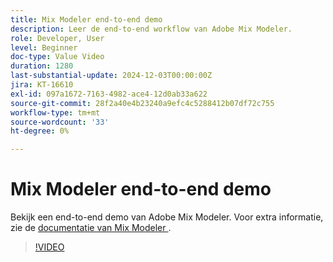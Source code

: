 ```yaml
---
title: Mix Modeler end-to-end demo
description: Leer de end-to-end workflow van Adobe Mix Modeler.
role: Developer, User
level: Beginner
doc-type: Value Video
duration: 1280
last-substantial-update: 2024-12-03T00:00:00Z
jira: KT-16610
exl-id: 097a1672-7163-4982-ace4-12d0ab33a622
source-git-commit: 28f2a40e4b23240a9efc4c5288412b07df72c755
workflow-type: tm+mt
source-wordcount: '33'
ht-degree: 0%

---
```


# Mix Modeler end-to-end demo

Bekijk een end-to-end demo van Adobe Mix Modeler. Voor extra informatie, zie de [ documentatie van Mix Modeler ](https://experienceleague.adobe.com/en/docs/mix-modeler/using/overview).

>[!VIDEO](https://video.tv.adobe.com/v/3440794/?learn=on&enablevpops)
